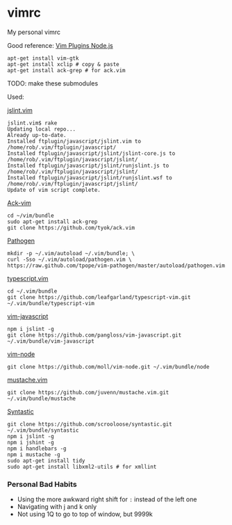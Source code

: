 vimrc
=====

My personal vimrc

Good reference: [Vim Plugins Node.js](https://github.com/joyent/node/wiki/Vim-Plugins)

```
apt-get install vim-gtk
apt-get install xclip # copy & paste
apt-get install ack-grep # for ack.vim

```

TODO: make these submodules

Used:

  [jslint.vim](https://github.com/hallettj/jslint.vim.git)

  ```
  jslint.vim$ rake
  Updating local repo...
  Already up-to-date.
  Installed ftplugin/javascript/jslint.vim to /home/rob/.vim/ftplugin/javascript/
  Installed ftplugin/javascript/jslint/jslint-core.js to /home/rob/.vim/ftplugin/javascript/jslint/
  Installed ftplugin/javascript/jslint/runjslint.js to /home/rob/.vim/ftplugin/javascript/jslint/
  Installed ftplugin/javascript/jslint/runjslint.wsf to /home/rob/.vim/ftplugin/javascript/jslint/
  Update of vim script complete.
  ```

  [Ack-vim](https://github.com/tyok/ack.vim)
  ```
  cd ~/vim/bundle
  sudo apt-get install ack-grep
  git clone https://github.com/tyok/ack.vim
  ```

  [Pathogen](https://github.com/tpope/pathogen)
  ```
  mkdir -p ~/.vim/autoload ~/.vim/bundle; \
  curl -Sso ~/.vim/autoload/pathogen.vim \
  https://raw.github.com/tpope/vim-pathogen/master/autoload/pathogen.vim
  ```

  [typescript.vim](https://github.com/leafgarland/typescript-vim.git)
  ```
  cd ~/.vim/bundle
  git clone https://github.com/leafgarland/typescript-vim.git ~/.vim/bundle/typescript-vim
  ```

  [vim-javascript](https://github.com/pangloss/vim-javascript)
  ```
  npm i jslint -g
  git clone https://github.com/pangloss/vim-javascript.git ~/.vim/bundle/vim-javascript
  ```

  [vim-node](https://github.com/moll/vim-node)
  ```
  git clone https://github.com/moll/vim-node.git ~/.vim/bundle/node
  ```

  [mustache.vim](https://github.com/juvenn/mustache.vim)
  ```
  git clone https://github.com/juvenn/mustache.vim.git ~/.vim/bundle/mustache
  ```

  [Syntastic](https://github.com/scrooloose/syntastic)
  ```
  git clone https://github.com/scrooloose/syntastic.git ~/.vim/bundle/syntastic
  npm i jslint -g
  npm i jshint -g
  npm i handlebars -g
  npm i mustache -g
  sudo apt-get install tidy
  sudo apt-get install libxml2-utils # for xmllint
  ```

 ### Personal Bad Habits

  - Using the more awkward right shift for `:` instead of the left one
  - Navigating with j and k only
  - Not using 1Q to go to top of window, but 9999k
